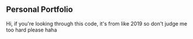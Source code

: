 ## Personal Portfolio
Hi, if you're looking through this code, it's from like 2019 so don't judge me too hard please haha
